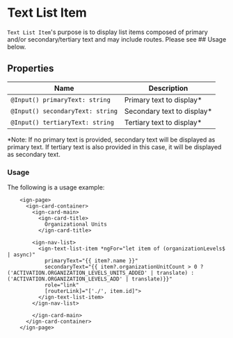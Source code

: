# Text List Item

`Text List Item`'s purpose is to display list items composed of primary and/or secondary/tertiary text and may include
routes. Please see ## Usage below.


## Properties

| Name                                            | Description                |
|-------------------------------------------------|----------------------------|
| `@Input() primaryText: string`                  | Primary text to display*   |
| `@Input() secondaryText: string`                | Secondary text to display* |
| `@Input() tertiaryText: string`                 | Tertiary text to display*  |


*Note: If no primary text is provided, secondary text will be displayed as primary text. If tertiary text is also
provided in this case, it will be displayed as secondary text.


### Usage

The following is a usage example:

```
    <ign-page>
      <ign-card-container>
        <ign-card-main>
          <ign-card-title>
            Organizational Units
          </ign-card-title>

        <ign-nav-list>
          <ign-text-list-item *ngFor="let item of (organizationLevels$ | async)"
            primaryText="{{ item?.name }}"
            secondaryText="{{ item?.organizationUnitCount > 0 ? ('ACTIVATION.ORGANIZATION_LEVELS_UNITS_ADDED' | translate) : ('ACTIVATION.ORGANIZATION_LEVELS_ADD' | translate)}}"
            role="link"
            [routerLink]="['./', item.id]">
          </ign-text-list-item>
        </ign-nav-list>

        </ign-card-main>
      </ign-card-container>
    </ign-page>

```
